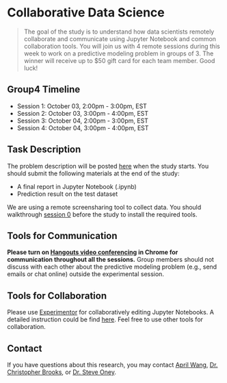 # Collaborative Data Science

> The goal of the study is to understand how data scientists remotely collaborate and communicate using Jupyter Notebook and common collaboration tools. You will join us with 4 remote sessions during this week to work on a predictive modeling problem in groups of 3. The winner will receive up to $50 gift card for each team member. Good luck!

## Group4 Timeline
- Session 1: October 03, 2:00pm - 3:00pm, EST
- Session 2: October 03, 3:00pm - 4:00pm, EST 
- Session 3: October 04, 2:00pm - 3:00pm, EST 
- Session 4: October 04, 3:00pm - 4:00pm, EST

## Task Description
The problem description will be posted [here](overview.md) when the study starts. You should submit the following materials at the end of the study:

- A final report in Jupyter Notebook (.ipynb)
- Prediction result on the test dataset

We are using a remote screensharing tool to collect data. You should walkthrough [session 0](session0.md) before the study to install the required tools.

## Tools for Communication
**Please turn on [Hangouts video conferencing](https://meet.google.com/eff-ngit-kzk) in Chrome for communication throughout all the sessions.** Group members should not discuss with each other about the predictive modeling problem (e.g., send emails or chat online) outside the experimental session. 

## Tools for Collaboration
Please use [Experimentor](https://experimentor.mentoracademy.org) for collaboratively editing Jupyter Notebooks. A detailed instruction could be find [here](howto.md). Feel free to use other tools for collaboration.

## Contact

If you have questions about this research, you may contact [April Wang](mailto:aprilww@umich.edu), [Dr. Christopher Brooks](mailto:brooksch@umich.edu),  or [Dr. Steve Oney](mailto:soney@umich.edu).

